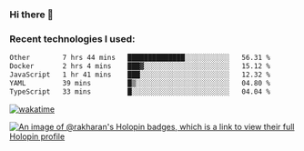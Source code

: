 ### Hi there 👋

### Recent technologies I used:
<!--START_SECTION:waka-->

```txt
Other        7 hrs 44 mins   ██████████████░░░░░░░░░░░   56.31 %
Docker       2 hrs 4 mins    ███▓░░░░░░░░░░░░░░░░░░░░░   15.12 %
JavaScript   1 hr 41 mins    ███░░░░░░░░░░░░░░░░░░░░░░   12.32 %
YAML         39 mins         █▒░░░░░░░░░░░░░░░░░░░░░░░   04.80 %
TypeScript   33 mins         █░░░░░░░░░░░░░░░░░░░░░░░░   04.04 %
```

<!--END_SECTION:waka-->
[![wakatime](https://wakatime.com/badge/user/fe50d444-0cee-4d14-a0b3-b9e8509eb4d0.svg)](https://wakatime.com/@fe50d444-0cee-4d14-a0b3-b9e8509eb4d0)

[![An image of @rakharan's Holopin badges, which is a link to view their full Holopin profile](https://holopin.me/rakharan)](https://holopin.io/@rakharan)
